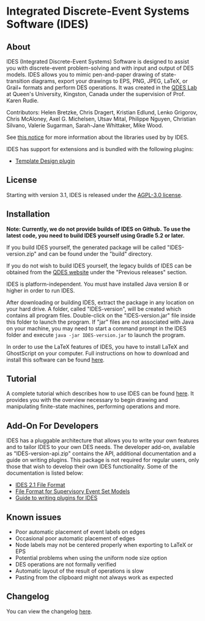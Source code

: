 # Integrated Discrete-Event Systems Software (IDES)

## About

IDES (Integrated Discrete-Event Systems) Software is designed to assist you with
discrete-event problem-solving and with input and output of DES models.
IDES allows you to mimic pen-and-paper drawing of state-transition diagrams,
export your drawings to EPS, PNG, JPEG, LaTeX, or Grail+ formats and perform DES operations.
It was created in the [QDES Lab](https://www.ece.queensu.ca/people/K-Rudie/qdes.html)
at Queen's University, Kingston, Canada under the supervision of Prof. Karen Rudie.

Contributors:
Helen Bretzke, Chris Dragert, Kristian Edlund,
Lenko Grigorov, Chris McAloney, Axel G. Michelsen, Utsav Mital,
Philippe Nguyen, Christian Silvano, Valerie Sugarman,
Sarah-Jane Whittaker, Mike Wood.

See [this notice](NOTICE.txt) for more information about the libraries used by by IDES.

IDES has support for extensions and is bundled with the following plugins:
- [Template Design plugin](https://github.com/lenkog/IDES-TD)

## License

Starting with version 3.1, IDES is released under the [AGPL-3.0 license](agpl-3.0.txt).

## Installation

**Note: Currently, we do not provide builds of IDES on Github.**
**To use the latest code, you need to build IDES yourself using Gradle 5.2 or later.**

If you build IDES yourself, the generated package will be called "IDES-version.zip"
and can be found under the "build" directory.

If you do not wish to build IDES yourself, the legacy builds of IDES can be obtained
from the [QDES website](https://www.ece.queensu.ca/people/K-Rudie/qdes.html#fndtn-software)
under the "Previous releases" section.

IDES is platform-independent. You must have installed Java version 8 or higher in order to run IDES.

After downloading or building IDES, extract the package in any location on your hard drive.
A folder, called "IDES-version", will be created which contains all program files.
Double-click on the "IDES-version.jar" file inside this folder to launch the program.
If "jar" files are not associated with Java on your machine, you may need to start a command prompt
in the IDES folder and execute `java -jar IDES-version.jar` to launch the program.

In order to use the LaTeX features of IDES, you have to install LaTeX and GhostScript on your computer.
Full instructions on how to download and install this software can be found
[here](docs/help/LaTeX%20Rendering/index.md).

## Tutorial

A complete tutorial which describes how to use IDES can be found [here](docs/help/IDES%20Tutorial/index.md).
It provides you with the overview necessary to begin drawing and manipulating finite-state machines,
performing operations and more.

## Add-On For Developers

IDES has a pluggable architecture that allows you to write your own features and to tailor
IDES to your own DES needs. The developer add-on, available as "IDES-version-api.zip"
contains the API, additional documentation and a guide on writing plugins.
This package is not required for regular users, only those that wish to develop their
own IDES functionality. Some of the documentation is listed below:
- [IDES 2.1 File Format](docs/api/IDESFileFormat.md)
- [File Format for Supervisory Event Set Models](docs/api/EventSetFileFormat.md)
- [Guide to writing plugins for IDES ](docs/api/GuidePlugins.md)

## Known issues

* Poor automatic placement of event labels on edges
* Occasional poor automatic placement of edges
* Node labels may not be centered properly when exporting to LaTeX or EPS
* Potential problems when using the uniform node size option
* DES operations are not formally verified
* Automatic layout of the result of operations is slow
* Pasting from the clipboard might not always work as expected

## Changelog

You can view the changelog [here](CHANGELOG.txt).
